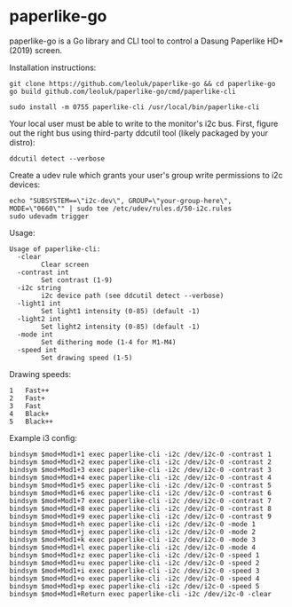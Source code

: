# paperlike-go

paperlike-go is a Go library and CLI tool to control a Dasung Paperlike HD* (2019) screen.

Installation instructions:

    git clone https://github.com/leoluk/paperlike-go && cd paperlike-go
    go build github.com/leoluk/paperlike-go/cmd/paperlike-cli

    sudo install -m 0755 paperlike-cli /usr/local/bin/paperlike-cli


Your local user must be able to write to the monitor's i2c bus. First, figure
out the right bus using third-party ddcutil tool (likely packaged by your distro):

    ddcutil detect --verbose

Create a udev rule which grants your user's group write permissions to i2c devices:

    echo "SUBSYSTEM==\"i2c-dev\", GROUP=\"your-group-here\", MODE=\"0660\"" | sudo tee /etc/udev/rules.d/50-i2c.rules
    sudo udevadm trigger

Usage:

    Usage of paperlike-cli:
      -clear
            Clear screen
      -contrast int
            Set contrast (1-9)
      -i2c string
            i2c device path (see ddcutil detect --verbose)
      -light1 int
            Set light1 intensity (0-85) (default -1)
      -light2 int
            Set light2 intensity (0-85) (default -1)
      -mode int
            Set dithering mode (1-4 for M1-M4)
      -speed int
            Set drawing speed (1-5)

Drawing speeds:

    1	Fast++
    2	Fast+
    3	Fast
    4	Black+
    5	Black++

Example i3 config:

    bindsym $mod+Mod1+1 exec paperlike-cli -i2c /dev/i2c-0 -contrast 1
    bindsym $mod+Mod1+2 exec paperlike-cli -i2c /dev/i2c-0 -contrast 2
    bindsym $mod+Mod1+3 exec paperlike-cli -i2c /dev/i2c-0 -contrast 3
    bindsym $mod+Mod1+4 exec paperlike-cli -i2c /dev/i2c-0 -contrast 4
    bindsym $mod+Mod1+5 exec paperlike-cli -i2c /dev/i2c-0 -contrast 5
    bindsym $mod+Mod1+6 exec paperlike-cli -i2c /dev/i2c-0 -contrast 6
    bindsym $mod+Mod1+7 exec paperlike-cli -i2c /dev/i2c-0 -contrast 7
    bindsym $mod+Mod1+8 exec paperlike-cli -i2c /dev/i2c-0 -contrast 8
    bindsym $mod+Mod1+9 exec paperlike-cli -i2c /dev/i2c-0 -contrast 9
    bindsym $mod+Mod1+h exec paperlike-cli -i2c /dev/i2c-0 -mode 1
    bindsym $mod+Mod1+j exec paperlike-cli -i2c /dev/i2c-0 -mode 2
    bindsym $mod+Mod1+k exec paperlike-cli -i2c /dev/i2c-0 -mode 3
    bindsym $mod+Mod1+l exec paperlike-cli -i2c /dev/i2c-0 -mode 4
    bindsym $mod+Mod1+z exec paperlike-cli -i2c /dev/i2c-0 -speed 1
    bindsym $mod+Mod1+u exec paperlike-cli -i2c /dev/i2c-0 -speed 2
    bindsym $mod+Mod1+i exec paperlike-cli -i2c /dev/i2c-0 -speed 3
    bindsym $mod+Mod1+o exec paperlike-cli -i2c /dev/i2c-0 -speed 4
    bindsym $mod+Mod1+p exec paperlike-cli -i2c /dev/i2c-0 -speed 5
    bindsym $mod+Mod1+Return exec paperlike-cli -i2c /dev/i2c-0 -clear
